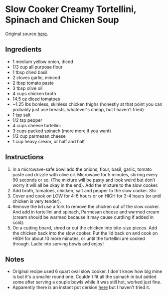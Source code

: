 # Slow Cooker Creamy Tortellini, Spinach and Chicken Soup
Original source [here](https://www.365daysofcrockpot.com/slow-cooker-tortellini-spinach-soup/).
## Ingredients
* 1 medium yellow onion, diced
* 1/3 cup all purpose flour
* 1 tbsp dried basil
* 2 cloves garlic, minced
* 2 tbsp tomato paste
* 3 tbsp olive oil
* 4 cups chicken broth
* 14.5 oz diced tomatoes
* ~1.25 lbs bonless, skinless chicken thighs (honestly at that point you can probably just use breasts, whatever's cheap, but  I haven't tried)
* 1 tsp salt
* 1/2 tsp pepper
* 4 cups cheese tortellini
* 3 cups packed spinach (more more if you want)
* 1/2 cup parmesan cheese
* 1 cup heavy cream, or half and half

## Instructions
1. In a microwave-safe bowl add the onions, flour, basil, garlic, tomato paste and drizzle with olive oil. Microwave for 5 minutes, stirring every 90 seconds or so. (The mixture will be pasty and look weird but don’t worry it will all be okay in the end). Add the mixture to the slow cooker.
2. Add broth, tomatoes, chicken, salt and pepper to the slow cooker. Stir.
3. Cover and cook on LOW for 4-6 hours or on HIGH for 3-4 hours (or until chicken is very tender).
4. Remove the lid use a fork to remove the chicken out of the slow cooker.  And add in tortellini and spinach, Parmesan cheese and warmed cream (cream should be warmed because it may cause curdling if added in cold).
5.  On a cutting board, shred or cut the chicken into bite-size pieces. Add the chicken back into the slow cooker. Put the lid back on and cook on HIGH for about 10 more minutes, or until the tortellini are cooked through. Ladle into serving bowls and enjoy!

## Notes
* Original recipe used 6 quart oval slow cooker. I don't know how big mine is but it's a smaller round one. Couldn't fit all the spinach in but added some after serving a couple bowls while it was still hot, worked just fine.
* Apparently there is an instant pot cersion [here](https://www.365daysofcrockpot.com/instant-pot-creamy-tortellini-spinach-and-chicken-soup/) but I haven't tried it.
